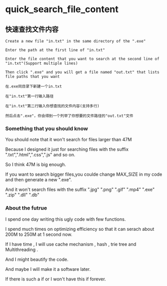 # quick_search_file_content
## 快速查找文件内容

```
Create a new file "in.txt" in the same directory of the ".exe"

Enter the path at the first line of "in.txt"

Enter the file content that you want to search at the second line of "in.txt"(Support multiple lines)

Then click ".exe" and you will get a file named "out.txt" that lists file paths that you want
```

```
在.exe同目录下新建一个in.txt

在"in.txt"第一行输入路径

在"in.txt"第二行输入你想查找的文件内容(支持多行)

然后点击".exe"，你会得到一个列举了你想要的文件路径的"out.txt"文件
```


### Something that you should know

You should note that it won't search for files larger than 47M 

Because I designed it just for searching files with the suffix ".txt",".html",".css",".js" and so on.

So I think 47M is big enough.

If you want to search bigger files,you coulde change MAX_SIZE in my code and then generate a new ".exe".

And it won't search files with the suffix ".jpg" ".png" ".gif" ".mp4" ".exe" ".zip" ".dll" ".db"

### About the futrue

I spend one day writing this ugly code with few functions.

I spend much times on optimizing efficiency so that it can serach about 200M to 250M at 1 second now.

If I have time , I will use cache mechanism , hash , trie tree and Multithreading .

And I might beautify the code.

And maybe I will make it a software later.

If there is such a if or I won't have this if forever.

